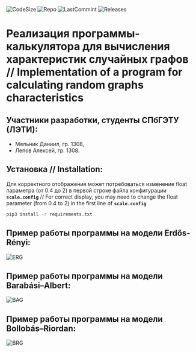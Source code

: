 ![CodeSize](https://img.shields.io/github/languages/code-size/Daniil-Melnik/AltEx-KTG-2022?style=for-the-badge)
![Repo](https://img.shields.io/github/repo-size/Daniil-Melnik/AltEx-KTG-2022?style=for-the-badge)
![LastCommint](https://img.shields.io/github/last-commit/Daniil-Melnik/AltEx-KTG-2022?style=for-the-badge)
![Releases](https://img.shields.io/github/downloads/Daniil-Melnik/AltEx-KTG-2022/total?style=for-the-badge)

# Реализация программы-калькулятора для вычисления характеристик случайных графов // Implementation of a program for calculating random graphs characteristics

## Участники разработки, студенты СПбГЭТУ (ЛЭТИ):
- Мельник Даниил, гр. 1308,
- Лепов Алексей, гр. 1308.

## Установка // Installation:

Для корректного отображения может потребоваться изменение float параметра (от 0.4 до 2) в первой строке файла конфигурации **`scale.config`** // For correct display, you may need to change the float parameter (from 0.4 to 2) in the first line of **`scale.config`**

```bash
pip3 install -r requirements.txt
```

## Пример работы программы на модели Erdős-Rényi:
![ERG](https://user-images.githubusercontent.com/77492646/210180061-2a438bdb-b592-4990-8ca3-566b1dff307b.gif)

## Пример работы программы на модели Barabási–Albert:
![BAG](https://user-images.githubusercontent.com/77492646/210584577-9af5e64b-923c-4ee2-be98-7aecaf7e889c.gif)

## Пример работы программы на модели Bollobás–Riordan:
![BRG](https://user-images.githubusercontent.com/77492646/210543884-1155fe44-fe37-4868-890a-578867389e26.gif)
